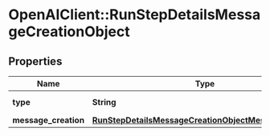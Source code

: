 # OpenAIClient::RunStepDetailsMessageCreationObject

## Properties
Name | Type | Description | Notes
------------ | ------------- | ------------- | -------------
**type** | **String** | Always &#x60;message_creation&#x60;&#x60;. | 
**message_creation** | [**RunStepDetailsMessageCreationObjectMessageCreation**](RunStepDetailsMessageCreationObjectMessageCreation.md) |  | 

